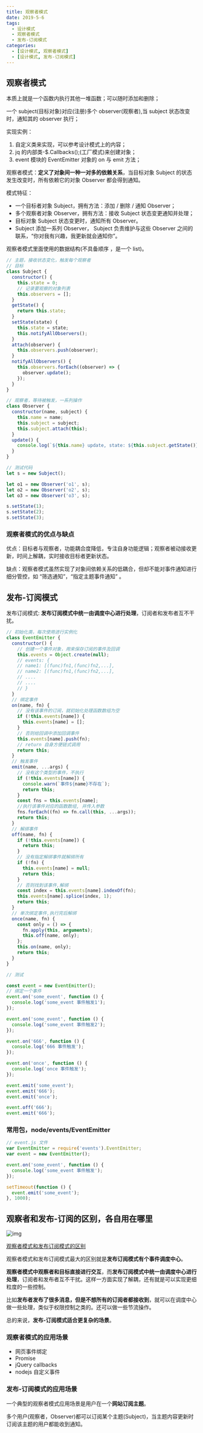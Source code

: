 ```yaml
---
title: 观察者模式
date: 2019-5-6
tags:
  - 设计模式
  - 观察者模式
  - 发布-订阅模式
categories:
  - [设计模式, 观察者模式]
  - [设计模式, 发布-订阅模式]
---
```


## 观察者模式

本质上就是一个函数内执行其他一堆函数；可以随时添加和删除；

一个 subject(目标对象)对应(注册)多个 observer(观察者),当 subject 状态改变时，通知其的 observer 执行；

实现实例：

1. 自定义类来实现，可以参考设计模式上的内容；
2. jq 的内部类-\$.Callbacks();(工厂模式)来创建对象；
3. event 模块的 EventEmitter 对象的 on 与 emit 方法；

观察者模式：**定义了对象间一种一对多的依赖关系**，当目标对象 Subject 的状态发生改变时，所有依赖它的对象 Observer 都会得到通知。

模式特征：

- 一个目标者对象 Subject，拥有方法：添加 / 删除 / 通知 Observer；
- 多个观察者对象 Observer，拥有方法：接收 Subject 状态变更通知并处理；
- 目标对象 Subject 状态变更时，通知所有 Observer。
- Subject 添加一系列 Observer， Subject 负责维护与这些 Observer 之间的联系，“你对我有兴趣，我更新就会通知你”。

观察者模式里面使用的数据结构(不具备顺序 ，是一个 list)。

```js
// 主题，接收状态变化，触发每个观察者
// 目标
class Subject {
  constructor() {
    this.state = 0;
    // 记录要观察的对象列表
    this.observers = [];
  }
  getState() {
    return this.state;
  }
  setState(state) {
    this.state = state;
    this.notifyAllObservers();
  }
  attach(observer) {
    this.observers.push(observer);
  }
  notifyAllObservers() {
    this.observers.forEach((observer) => {
      observer.update();
    });
  }
}

// 观察者，等待被触发，一系列操作
class Observer {
  constructor(name, subject) {
    this.name = name;
    this.subject = subject;
    this.subject.attach(this);
  }
  update() {
    console.log(`${this.name} update, state: ${this.subject.getState()}`);
  }
}

// 测试代码
let s = new Subject();

let o1 = new Observer('o1', s);
let o2 = new Observer('o2', s);
let o3 = new Observer('o3', s);

s.setState(1);
s.setState(2);
s.setState(3);
```

### 观察者模式的优点与缺点

优点：目标者与观察者，功能耦合度降低，专注自身功能逻辑；观察者被动接收更新，时间上解耦，实时接收目标者更新状态。

缺点：观察者模式虽然实现了对象间依赖关系的低耦合，但却不能对事件通知进行细分管控，如 “筛选通知”，“指定主题事件通知” 。

## 发布-订阅模式

发布订阅模式: **发布订阅模式中统一由调度中心进行处理**，订阅者和发布者互不干扰。

```js
// 初始化类，每次使用进行实例化
class EventEmitter {
  constructor() {
    // 创建一个事件对象，用来保存订阅的事件及回调
    this.events = Object.create(null);
    // events: {
    // name1: [(func)fn1,(func)fn2,...],
    // name2: [(func)fn1,(func)fn2,...],
    // ....
    // ....
    // }
  }
  // 绑定事件
  on(name, fn) {
    // 没有该事件的订阅，就初始化处理函数数组为空
    if (!this.events[name]) {
      this.events[name] = [];
    }
    // 否则给回调中添加回调事件
    this.events[name].push(fn);
    // return 自身方便链式调用
    return this;
  }
  // 触发事件
  emit(name, ...args) {
    // 没有这个类型的事件，不执行
    if (!this.events[name]) {
      console.warn(`事件${name}不存在`);
      return this;
    }
    const fns = this.events[name];
    //执行该事件对应的函数数组, 并传入参数
    fns.forEach((fn) => fn.call(this, ...args));
    return this;
  }
  // 解绑事件
  off(name, fn) {
    if (!this.events[name]) {
      return this;
    }
    // 没有指定解绑事件就解绑所有
    if (!fn) {
      this.events[name] = null;
      return this;
    }
    // 否则找到该事件,解绑
    const index = this.events[name].indexOf(fn);
    this.events[name].splice(index, 1);
    return this;
  }
  // 单次绑定事件,执行完后解绑
  once(name, fn) {
    const only = () => {
      fn.apply(this, arguments);
      this.off(name, only);
    };
    this.on(name, only);
    return this;
  }
}

// 测试

const event = new EventEmitter();
// 绑定一个事件
event.on('some_event', function () {
  console.log('some_event 事件触发1');
});

event.on('some_event', function () {
  console.log('some_event 事件触发2');
});

event.on('666', function () {
  console.log('666 事件触发');
});

event.on('once', function () {
  console.log('once 事件触发');
});

event.emit('some_event');
event.emit('666');
event.emit('once');

event.off('666');
event.emit('666');
```

### 常用包，node/events/EventEmitter

```js
// event.js 文件
var EventEmitter = require('events').EventEmitter;
var event = new EventEmitter();

event.on('some_event', function () {
  console.log('some_event 事件触发');
});

setTimeout(function () {
  event.emit('some_event');
}, 1000);
```

## 观察者和发布-订阅的区别，各自用在哪里

![img](./观察者与发布订阅.webp)

[观察者模式和发布订阅模式的区别](https://www.jianshu.com/p/594f018b68e7)

观察者模式和发布订阅模式最大的区别就是**发布订阅模式有个事件调度中心**。

**观察者模式中观察者和目标直接进行交互**，而**发布订阅模式中统一由调度中心进行处理**，订阅者和发布者互不干扰。这样一方面实现了解耦，还有就是可以实现更细粒度的一些控制。

比如**发布者发布了很多消息，但是不想所有的订阅者都接收到**，就可以在调度中心做一些处理，类似于权限控制之类的。还可以做一些节流操作。

总的来说，**发布-订阅模式适合更复杂的场景**。

### 观察者模式的应用场景

- 网页事件绑定
- Promise
- jQuery callbacks
- nodejs 自定义事件

### 发布-订阅模式的应用场景

一个典型的观察者模式应用场景是用户在一个**网站订阅主题**。

多个用户(观察者，Observer)都可以订阅某个主题(Subject)，当主题内容更新时订阅该主题的用户都能收到通知。
